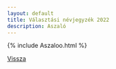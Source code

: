 ```yaml
---
layout: default
title: Választási névjegyzék 2022
description: Aszaló
---
```


{% include Aszaloo.html %}

[Vissza](./)